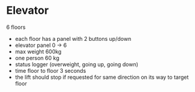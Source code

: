# Elevator

6 floors

- each floor has a panel with 2 buttons up/down
- elevator panel 0 -> 6
- max weight 600kg
- one person 60 kg
- status logger (overweight, going up, going down)
- time floor  to floor 3 seconds
- the lift should stop if requested for same direction on its way to target floor
